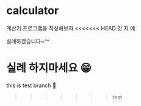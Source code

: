 # calculator

계산기 프로그램을 작성해보자 
<<<<<<< HEAD
갓 지 예  

실례하겠습니다~^^ 

실례 하지마세요 😁
=======




this is test branch 👨
>>>>>>> test

